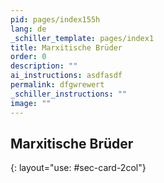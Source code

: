 ```yaml
---
pid: pages/index155h
lang: de
_schiller_template: pages/index1
title: Marxitische Brüder
order: 0
description: ""
ai_instructions: asdfasdf
permalink: dfgwrewert
_schiller_instructions: ""
image: ""
---
```

## Marxitische Brüder

{: layout="use: #sec-card-2col"}